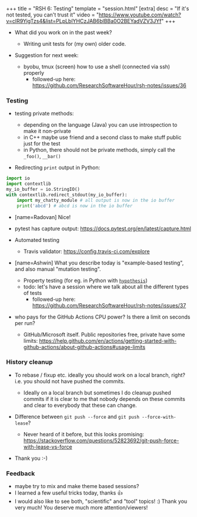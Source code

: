 +++
title = "RSH 6: Testing"
template = "session.html"
[extra]
desc = "If it's not tested, you can't trust it"
video = "https://www.youtube.com/watch?v=cIR9YigTzs4&list=PLpLblYHCzJAB6blBBa0O2BEYadVZV3JYf"
+++

- What did you work on in the past week?
  - Writing unit tests for (my own) older code.

- Suggestion for next week:
    - byobu, tmux (screen) how to use a shell (connected via ssh) properly
       - followed-up here: https://github.com/ResearchSoftwareHour/rsh-notes/issues/36


### Testing

- testing private methods:
    - depending on the language (Java) you can use introspection to make it non-private
    - in C++ maybe use friend and a second class to make stuff public just for the test
    - in Python, there should not be private methods, simply call the `_foo()`, `__bar()`

- Redirecting `print` output in Python:
```python
import io
import contextlib
my_io_buffer = io.StringIO()
with contextlib.redirect_stdout(my_io_buffer):
    import my_chatty_module # all output is now in the io buffer
    print('abcd') # abcd is now in the io buffer
```
  - [name=Radovan] Nice!
  - pytest has capture output: https://docs.pytest.org/en/latest/capture.html

- Automated testing
  - Travis validator: https://config.travis-ci.com/explore

- [name=Ashwin] What you describe today is "example-based testing", and also manual "mutation testing".
    - Property testing (for eg. in Python with [`hypothesis`](https://hypothesis.readthedocs.io/en/latest/))
    - todo: let's have a session where we talk about all the different types of tests
      - followed-up here: https://github.com/ResearchSoftwareHour/rsh-notes/issues/37

- who pays for the GitHub Actions CPU power? Is there a limit on seconds per run?
    - GitHub/Microsoft itself. Public repositories free, private have some limits: https://help.github.com/en/actions/getting-started-with-github-actions/about-github-actions#usage-limits


### History cleanup

- To rebase / fixup etc. ideally you should work on a local branch, right? i.e. you should not have pushed the commits.
    - Ideally on a local branch but sometimes I do cleanup pushed commits if it is clear to me that nobody depends
      on these commits and clear to everybody that these can change.

- Difference between `git push --force` and `git push --force-with-lease`?
    - Never heard of it before, but this looks promising: https://stackoverflow.com/questions/52823692/git-push-force-with-lease-vs-force

- Thank you :-)


### Feedback

- maybe try to mix and make theme based sessions?
- I learned a few useful tricks today, thanks :+1:
- I would also like to see both, "scientific" and "tool" topics! :) Thank you very much! You deserve much more attention/viewers!
